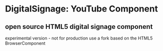 DigitalSignage: YouTube Component
===

open source HTML5 digital signage component
---

experimental version - not for production use
a fork based on the HTML5 BrowserComponent